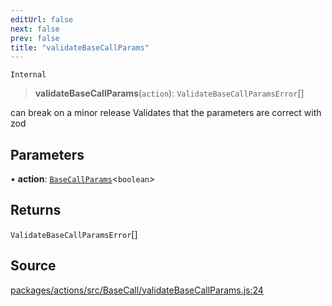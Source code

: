 ```yaml
---
editUrl: false
next: false
prev: false
title: "validateBaseCallParams"
---
```


`Internal`

> **validateBaseCallParams**(`action`): `ValidateBaseCallParamsError`[]

can break on a minor release
Validates that the parameters are correct with zod

## Parameters

• **action**: [`BaseCallParams`](/reference/tevm/actions/type-aliases/basecallparams-1/)\<`boolean`\>

## Returns

`ValidateBaseCallParamsError`[]

## Source

[packages/actions/src/BaseCall/validateBaseCallParams.js:24](https://github.com/evmts/tevm-monorepo/blob/main/packages/actions/src/BaseCall/validateBaseCallParams.js#L24)
